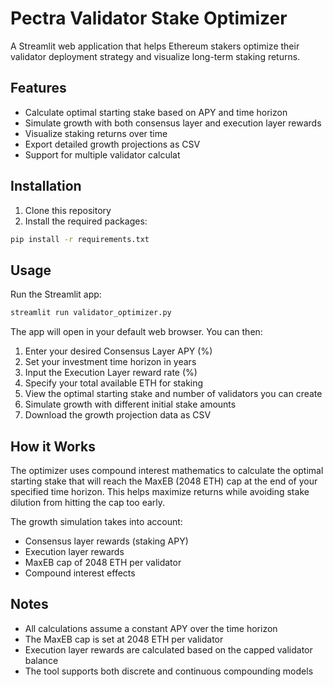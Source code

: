 # Pectra Validator Stake Optimizer

A Streamlit web application that helps Ethereum stakers optimize their validator deployment strategy and visualize long-term staking returns.

## Features

- Calculate optimal starting stake based on APY and time horizon
- Simulate growth with both consensus layer and execution layer rewards
- Visualize staking returns over time
- Export detailed growth projections as CSV
- Support for multiple validator calculat

## Installation

1. Clone this repository
2. Install the required packages:
```bash
pip install -r requirements.txt
```

## Usage

Run the Streamlit app:
```bash
streamlit run validator_optimizer.py
```

The app will open in your default web browser. You can then:

1. Enter your desired Consensus Layer APY (%)
2. Set your investment time horizon in years
3. Input the Execution Layer reward rate (%)
4. Specify your total available ETH for staking
5. View the optimal starting stake and number of validators you can create
6. Simulate growth with different initial stake amounts
7. Download the growth projection data as CSV

## How it Works

The optimizer uses compound interest mathematics to calculate the optimal starting stake that will reach the MaxEB (2048 ETH) cap at the end of your specified time horizon. This helps maximize returns while avoiding stake dilution from hitting the cap too early.

The growth simulation takes into account:
- Consensus layer rewards (staking APY)
- Execution layer rewards
- MaxEB cap of 2048 ETH per validator
- Compound interest effects

## Notes

- All calculations assume a constant APY over the time horizon
- The MaxEB cap is set at 2048 ETH per validator
- Execution layer rewards are calculated based on the capped validator balance
- The tool supports both discrete and continuous compounding models 